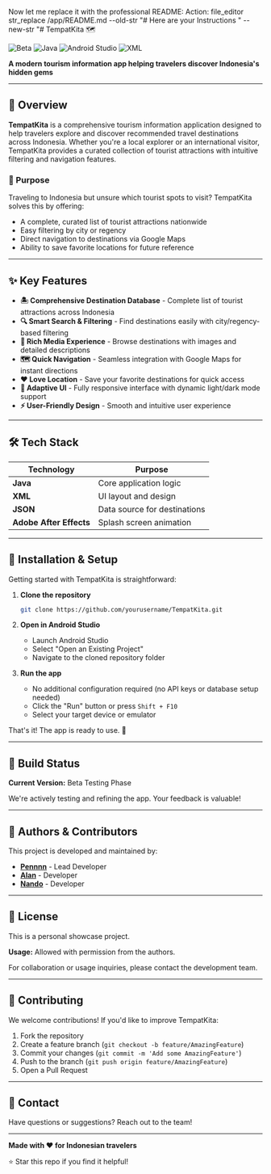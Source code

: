 Now let me replace it with the professional README:
Action: file_editor str_replace /app/README.md --old-str "# Here are your Instructions
" --new-str "# TempatKita 🗺️

<div align=\"center\">
  
  ![Beta](https://img.shields.io/badge/status-beta-yellow)
  ![Java](https://img.shields.io/badge/Java-ED8B00?style=flat&logo=java&logoColor=white)
  ![Android Studio](https://img.shields.io/badge/Android%20Studio-3DDC84?style=flat&logo=android-studio&logoColor=white)
  ![XML](https://img.shields.io/badge/XML-005FAD?style=flat)
  
  **A modern tourism information app helping travelers discover Indonesia's hidden gems**
  
</div>

---

## 📖 Overview

**TempatKita** is a comprehensive tourism information application designed to help travelers explore and discover recommended travel destinations across Indonesia. Whether you're a local explorer or an international visitor, TempatKita provides a curated collection of tourist attractions with intuitive filtering and navigation features.

### 🎯 Purpose

Traveling to Indonesia but unsure which tourist spots to visit? TempatKita solves this by offering:
- A complete, curated list of tourist attractions nationwide
- Easy filtering by city or regency
- Direct navigation to destinations via Google Maps
- Ability to save favorite locations for future reference

---

## ✨ Key Features

- **🏝️ Comprehensive Destination Database** - Complete list of tourist attractions across Indonesia
- **🔍 Smart Search & Filtering** - Find destinations easily with city/regency-based filtering
- **📸 Rich Media Experience** - Browse destinations with images and detailed descriptions
- **🗺️ Quick Navigation** - Seamless integration with Google Maps for instant directions
- **❤️ Love Location** - Save your favorite destinations for quick access
- **🎨 Adaptive UI** - Fully responsive interface with dynamic light/dark mode support
- **⚡ User-Friendly Design** - Smooth and intuitive user experience

---

## 🛠️ Tech Stack

| Technology | Purpose |
|------------|---------|
| **Java** | Core application logic |
| **XML** | UI layout and design |
| **JSON** | Data source for destinations |
| **Adobe After Effects** | Splash screen animation |

---

## 🚀 Installation & Setup

Getting started with TempatKita is straightforward:

1. **Clone the repository**
   ```bash
   git clone https://github.com/yourusername/TempatKita.git
   ```

2. **Open in Android Studio**
   - Launch Android Studio
   - Select \"Open an Existing Project\"
   - Navigate to the cloned repository folder

3. **Run the app**
   - No additional configuration required (no API keys or database setup needed)
   - Click the \"Run\" button or press `Shift + F10`
   - Select your target device or emulator

That's it! The app is ready to use. 🎉

---

## 📱 Build Status

**Current Version:** Beta Testing Phase

We're actively testing and refining the app. Your feedback is valuable!

---

## 👥 Authors & Contributors

This project is developed and maintained by:

- **[Pennnn](https://github.com/pennnn)** - Lead Developer
- **[Alan](https://github.com/alan)** - Developer
- **[Nando](https://github.com/nando)** - Developer

---

## 📄 License

This is a personal showcase project. 

**Usage:** Allowed with permission from the authors.

For collaboration or usage inquiries, please contact the development team.

---

## 🤝 Contributing

We welcome contributions! If you'd like to improve TempatKita:

1. Fork the repository
2. Create a feature branch (`git checkout -b feature/AmazingFeature`)
3. Commit your changes (`git commit -m 'Add some AmazingFeature'`)
4. Push to the branch (`git push origin feature/AmazingFeature`)
5. Open a Pull Request

---

## 📧 Contact

Have questions or suggestions? Reach out to the team!

---

<div align=\"center\">
  
  **Made with ❤️ for Indonesian travelers**
  
  ⭐ Star this repo if you find it helpful!
